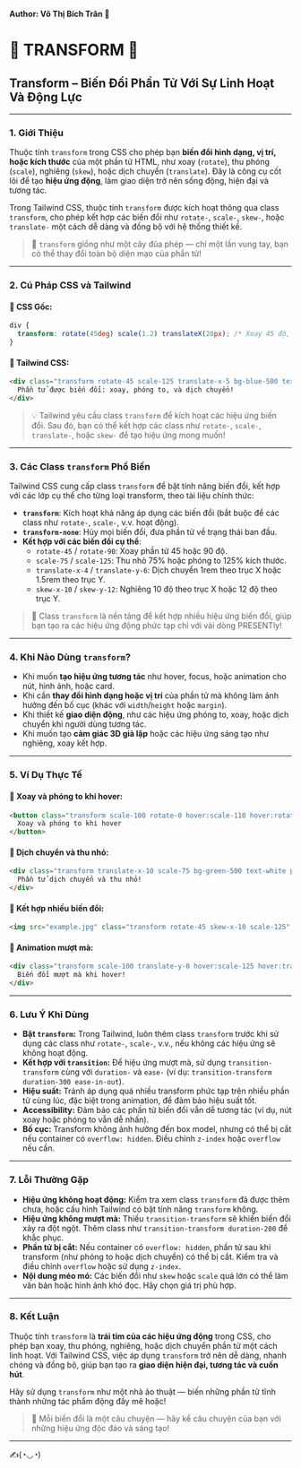 **Author: Võ Thị Bích Trân 🌸**

# 🔄 TRANSFORM 🔄

## Transform – Biến Đổi Phần Tử Với Sự Linh Hoạt Và Động Lực

---

### 1. **Giới Thiệu**

Thuộc tính `transform` trong CSS cho phép bạn **biến đổi hình dạng, vị trí, hoặc kích thước** của một phần tử HTML, như xoay (`rotate`), thu phóng (`scale`), nghiêng (`skew`), hoặc dịch chuyển (`translate`). Đây là công cụ cốt lõi để tạo **hiệu ứng động**, làm giao diện trở nên sống động, hiện đại và tương tác.

Trong Tailwind CSS, thuộc tính `transform` được kích hoạt thông qua class `transform`, cho phép kết hợp các biến đổi như `rotate-`, `scale-`, `skew-`, hoặc `translate-` một cách dễ dàng và đồng bộ với hệ thống thiết kế.

> 🔄 `transform` giống như một cây đũa phép — chỉ một lần vung tay, bạn có thể thay đổi toàn bộ diện mạo của phần tử!

---

### 2. **Cú Pháp CSS và Tailwind**

#### 📌 CSS Gốc:

```css
div {
  transform: rotate(45deg) scale(1.2) translateX(20px); /* Xoay 45 độ, phóng to 120%, dịch chuyển 20px */
}
```

#### 📌 Tailwind CSS:

```html
<div class="transform rotate-45 scale-125 translate-x-5 bg-blue-500 text-white p-4">
  Phần tử được biến đổi: xoay, phóng to, và dịch chuyển!
</div>
```

> 💡 Tailwind yêu cầu class `transform` để kích hoạt các hiệu ứng biến đổi. Sau đó, bạn có thể kết hợp các class như `rotate-`, `scale-`, `translate-`, hoặc `skew-` để tạo hiệu ứng mong muốn!

---

### 3. **Các Class `transform` Phổ Biến**

Tailwind CSS cung cấp class `transform` để bật tính năng biến đổi, kết hợp với các lớp cụ thể cho từng loại transform, theo tài liệu chính thức:

- **`transform`**: Kích hoạt khả năng áp dụng các biến đổi (bắt buộc để các class như `rotate-`, `scale-`, v.v. hoạt động).
- **`transform-none`**: Hủy mọi biến đổi, đưa phần tử về trạng thái ban đầu.
- **Kết hợp với các biến đổi cụ thể**:
  - `rotate-45` / `rotate-90`: Xoay phần tử 45 hoặc 90 độ.
  - `scale-75` / `scale-125`: Thu nhỏ 75% hoặc phóng to 125% kích thước.
  - `translate-x-4` / `translate-y-6`: Dịch chuyển 1rem theo trục X hoặc 1.5rem theo trục Y.
  - `skew-x-10` / `skew-y-12`: Nghiêng 10 độ theo trục X hoặc 12 độ theo trục Y.

> 🧠 Class `transform` là nền tảng để kết hợp nhiều hiệu ứng biến đổi, giúp bạn tạo ra các hiệu ứng động phức tạp chỉ với vài dòng PRESENTly!

---

### 4. **Khi Nào Dùng `transform`?**

- Khi muốn **tạo hiệu ứng tương tác** như hover, focus, hoặc animation cho nút, hình ảnh, hoặc card.
- Khi cần **thay đổi hình dạng hoặc vị trí** của phần tử mà không làm ảnh hưởng đến bố cục (khác với `width`/`height` hoặc `margin`).
- Khi thiết kế **giao diện động**, như các hiệu ứng phóng to, xoay, hoặc dịch chuyển khi người dùng tương tác.
- Khi muốn tạo **cảm giác 3D giả lập** hoặc các hiệu ứng sáng tạo như nghiêng, xoay kết hợp.

---

### 5. **Ví Dụ Thực Tế**

#### 🔹 Xoay và phóng to khi hover:

```html
<button class="transform scale-100 rotate-0 hover:scale-110 hover:rotate-12 transition-transform duration-200 bg-blue-600 text-white px-4 py-2">
  Xoay và phóng to khi hover
</button>
```

#### 🔸 Dịch chuyển và thu nhỏ:

```html
<div class="transform translate-x-10 scale-75 bg-green-500 text-white p-4">
  Phần tử dịch chuyển và thu nhỏ!
</div>
```

#### 📍 Kết hợp nhiều biến đổi:

```html
<img src="example.jpg" class="transform rotate-45 skew-x-10 scale-125" alt="Hình ảnh xoay, nghiêng và phóng to">
```

#### 📌 Animation mượt mà:

```html
<div class="transform scale-100 translate-y-0 hover:scale-125 hover:translate-y-2 transition-transform duration-300 ease-in-out bg-red-500 text-white p-4">
  Biến đổi mượt mà khi hover!
</div>
```

---

### 6. **Lưu Ý Khi Dùng**

- **Bật `transform`:** Trong Tailwind, luôn thêm class `transform` trước khi sử dụng các class như `rotate-`, `scale-`, v.v., nếu không các hiệu ứng sẽ không hoạt động.
- **Kết hợp với `transition`:** Để hiệu ứng mượt mà, sử dụng `transition-transform` cùng với `duration-` và `ease-` (ví dụ: `transition-transform duration-300 ease-in-out`).
- **Hiệu suất:** Tránh áp dụng quá nhiều transform phức tạp trên nhiều phần tử cùng lúc, đặc biệt trong animation, để đảm bảo hiệu suất tốt.
- **Accessibility:** Đảm bảo các phần tử biến đổi vẫn dễ tương tác (ví dụ, nút xoay hoặc phóng to vẫn dễ nhấn).
- **Bố cục:** Transform không ảnh hưởng đến box model, nhưng có thể bị cắt nếu container có `overflow: hidden`. Điều chỉnh `z-index` hoặc `overflow` nếu cần.

---

### 7. **Lỗi Thường Gặp**

- **Hiệu ứng không hoạt động:** Kiểm tra xem class `transform` đã được thêm chưa, hoặc cấu hình Tailwind có bật tính năng `transform` không.
- **Hiệu ứng không mượt mà:** Thiếu `transition-transform` sẽ khiến biến đổi xảy ra đột ngột. Thêm class như `transition-transform duration-200` để khắc phục.
- **Phần tử bị cắt:** Nếu container có `overflow: hidden`, phần tử sau khi transform (như phóng to hoặc dịch chuyển) có thể bị cắt. Kiểm tra và điều chỉnh `overflow` hoặc sử dụng `z-index`.
- **Nội dung méo mó:** Các biến đổi như `skew` hoặc `scale` quá lớn có thể làm văn bản hoặc hình ảnh khó đọc. Hãy chọn giá trị phù hợp.

---

### 8. **Kết Luận**

Thuộc tính `transform` là **trái tim của các hiệu ứng động** trong CSS, cho phép bạn xoay, thu phóng, nghiêng, hoặc dịch chuyển phần tử một cách linh hoạt. Với Tailwind CSS, việc áp dụng `transform` trở nên dễ dàng, nhanh chóng và đồng bộ, giúp bạn tạo ra **giao diện hiện đại, tương tác và cuốn hút**.

Hãy sử dụng `transform` như một nhà ảo thuật — biến những phần tử tĩnh thành những tác phẩm động đầy mê hoặc!

> 🔄 Mỗi biến đổi là một câu chuyện — hãy kể câu chuyện của bạn với những hiệu ứng độc đáo và sáng tạo!

---

✍️(◔◡◔)